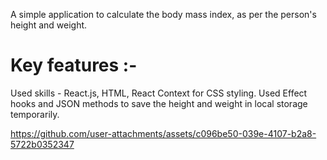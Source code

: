 A simple application to calculate the body mass index, as per the person's height and weight.

# Key features :-
Used skills - React.js, HTML, React Context for CSS styling.
Used Effect hooks and JSON methods to save the height and weight in local storage temporarily.


https://github.com/user-attachments/assets/c096be50-039e-4107-b2a8-5722b0352347

